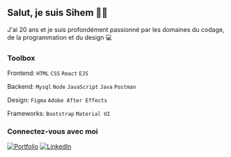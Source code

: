 ## Salut, je suis Sihem 👋🏽

J'ai 20 ans et je suis profondément passionné par les domaines du codage, de la programmation et du design 💻

### Toolbox

Frontend: `HTML` `CSS` `React` `EJS`

Backend: `Mysql` `Node` `JavaScript` `Java` `Postman`

Design: `Figma` `Adobe After Effects`

Frameworks: `Bootstrap` `Material UI`

### Connectez-vous avec moi
[![Portfolio](https://img.shields.io/badge/Mon_Portfolio-000?style=for-the-badge&logo=ko-fi&logoColor=white)](https://sisilass31.github.io/)
[![LinkedIn](https://img.shields.io/badge/LinkedIn-0A66C2?style=for-the-badge&logo=linkedin&logoColor=white)](https://www.linkedin.com/in/sihem-lassar/)

